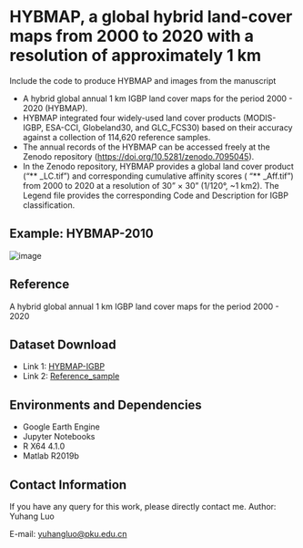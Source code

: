 # HYBMAP, a global hybrid land-cover maps from 2000 to 2020 with a resolution of approximately 1 km
Include the code to produce HYBMAP and images from the manuscript
* A hybrid global annual 1 km IGBP land cover maps for the period 2000 - 2020 (HYBMAP). 
* HYBMAP integrated four widely-used land cover products (MODIS-IGBP, ESA-CCI, Globeland30, and GLC_FCS30) based on their accuracy against a collection of 114,620 reference samples.
* The annual records of the HYBMAP can be accessed freely at the Zenodo repository (https://doi.org/10.5281/zenodo.7095045). 
* In the Zenodo repository, HYBMAP provides a global land cover product (“** _LC.tif”) and corresponding cumulative affinity scores ( “** _Aff.tif”) from 2000 to 2020 at a resolution of 30” × 30” (1/120°, ~1 km2). The Legend file provides the corresponding Code and Description for IGBP classification.
## Example: HYBMAP-2010
![image](https://user-images.githubusercontent.com/115802019/195963655-01e6c729-1a83-4f14-bf5b-9fd9193af773.png)

## Reference
A hybrid global annual 1 km IGBP land cover maps for the period 2000 - 2020

## Dataset Download
* Link 1:
  [HYBMAP-IGBP](https://doi.org/10.5281/zenodo.7095045)
* Link 2:
  [Reference_sample](https://code.earthengine.google.com/?asset=users/luoyuhang/HYBMAP_Globe_AllValid2_Year/AReference_samples)
  
## Environments and Dependencies
* Google Earth Engine
* Jupyter Notebooks
* R X64 4.1.0
* Matlab R2019b

## Contact Information
If you have any query for this work, please directly contact me.
Author: Yuhang Luo

E-mail: yuhangluo@pku.edu.cn
